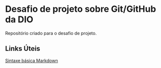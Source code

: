 # Desafio de projeto sobre Git/GitHub da DIO
Repositório criado para o desafio de projeto.
## Links Úteis
[Sintaxe básica Markdown](https://www.markdownguide.org/basic-syntax/)
